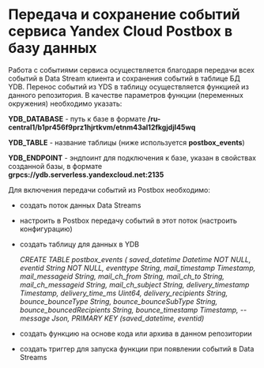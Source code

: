 # Передача и сохранение событий сервиса Yandex Cloud Postbox в базу данных

Работа с событиями сервиса осуществляется благодаря передачи всех событий в Data Stream клиента и сохранения событий в таблице БД YDB. Перенос событий из YDS в таблицу осуществляется функцией из данного репозитория. В качестве параметров функции (переменных окружения) необходимо указать:

**YDB_DATABASE** - путь к базе в формате **/ru-central1/b1pr456f9prz1hjrtkvm/etnm43al12fkgjdjl45wq**

**YDB_TABLE** - название таблицы (ниже используется **postbox_events**)

**YDB_ENDPOINT** - эндпоинт для подключения к базе, указан в свойствах созданной базы, в формате **grpcs://ydb.serverless.yandexcloud.net:2135**

Для включения передачи событий из Postbox необходимо:
- создать поток данных Data Streams
- настроить в Postbox передачу событий в этот поток (настроить конфигурацию)
- создать таблицу для данных в YDB
  
  _CREATE TABLE postbox_events
(
    saved_datetime Datetime NOT NULL,
    eventid String NOT NULL,
    eventtype String,
    mail_timestamp Timestamp,
    mail_messageid String,
    mail_ch_from String,
    mail_ch_to String, 
    mail_ch_messageid String,
    mail_ch_subject String,
    delivery_timestamp Timestamp,
    delivery_time_ms Uint64,
    delivery_recipients String,
    bounce_bounceType String,
    bounce_bounceSubType String,
    bounce_bouncedRecipients String,
    bounce_timestamp Timestamp,
    -- message Json,
    PRIMARY KEY (saved_datetime, eventid)_
  
- создать функцию на основе кода или архива в данном репозитории
- создать триггер для запуска функции при появлении событий в Data Streams

